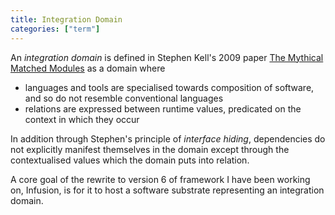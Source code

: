 ```yaml
---
title: Integration Domain
categories: ["term"]
---
```


An  _integration domain_ is defined in Stephen Kell's 2009 paper 
[The Mythical Matched Modules](https://www.cl.cam.ac.uk/research/srg/netos/papers/2009-kell2009mythical.pdf) as a domain where

* languages and tools are specialised towards composition of software, and so do not resemble conventional languages
* relations are expressed between runtime values, predicated on the context in which they occur

In addition through Stephen's principle of _interface hiding_, dependencies do not explicitly manifest themselves in
the domain except through the contextualised values which the domain puts into relation.

A core goal of the rewrite to version 6 of framework I have been working on, Infusion, is for it to host a
software substrate representing an integration domain.
